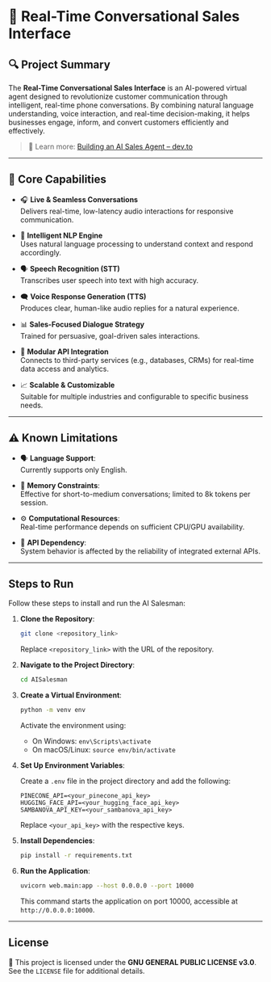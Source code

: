 # 🚀 Real-Time Conversational Sales Interface

## 🔍 Project Summary

The **Real-Time Conversational Sales Interface** is an AI-powered virtual agent designed to revolutionize customer communication through intelligent, real-time phone conversations. By combining natural language understanding, voice interaction, and real-time decision-making, it helps businesses engage, inform, and convert customers efficiently and effectively.

> 📖 Learn more: [Building an AI Sales Agent – dev.to](https://dev.to/devesh0099/building-an-ai-sales-agent-from-voice-to-pitch-3p6c)

---

## 🌟 Core Capabilities

- 🎧 **Live & Seamless Conversations**  
  Delivers real-time, low-latency audio interactions for responsive communication.

- 🧠 **Intelligent NLP Engine**  
  Uses natural language processing to understand context and respond accordingly.

- 🗣️ **Speech Recognition (STT)**  
  Transcribes user speech into text with high accuracy.

- 🗨️ **Voice Response Generation (TTS)**  
  Produces clear, human-like audio replies for a natural experience.

- 📊 **Sales-Focused Dialogue Strategy**  
  Trained for persuasive, goal-driven sales interactions.

- 🔌 **Modular API Integration**  
  Connects to third-party services (e.g., databases, CRMs) for real-time data access and analytics.

- 📈 **Scalable & Customizable**  
  Suitable for multiple industries and configurable to specific business needs.

---

## ⚠️ Known Limitations

- 🗣️ **Language Support**:  
  Currently supports only English.

- 💾 **Memory Constraints**:  
  Effective for short-to-medium conversations; limited to 8k tokens per session.

- ⚙️ **Computational Resources**:  
  Real-time performance depends on sufficient CPU/GPU availability.

- 🔗 **API Dependency**:  
  System behavior is affected by the reliability of integrated external APIs.

---

## Steps to Run

Follow these steps to install and run the AI Salesman:

1. **Clone the Repository**:

   ```bash
   git clone <repository_link>
   ```

   Replace `<repository_link>` with the URL of the repository.

2. **Navigate to the Project Directory**:

   ```bash
   cd AISalesman
   ```

3. **Create a Virtual Environment**:

   ```bash
   python -m venv env
   ```

   Activate the environment using:

   - On Windows: `env\Scripts\activate`
   - On macOS/Linux: `source env/bin/activate`

4. **Set Up Environment Variables**:

   Create a `.env` file in the project directory and add the following:

   ```env
   PINECONE_API=<your_pinecone_api_key>
   HUGGING_FACE_API=<your_hugging_face_api_key>
   SAMBANOVA_API_KEY=<your_sambanova_api_key>
   ```

   Replace `<your_api_key>` with the respective keys.

5. **Install Dependencies**:

   ```bash
   pip install -r requirements.txt
   ```

6. **Run the Application**:

   ```bash
   uvicorn web.main:app --host 0.0.0.0 --port 10000
   ```

   This command starts the application on port 10000, accessible at `http://0.0.0.0:10000`.

---

## License

📜 This project is licensed under the **GNU GENERAL PUBLIC LICENSE v3.0**.  
See the `LICENSE` file for additional details.
